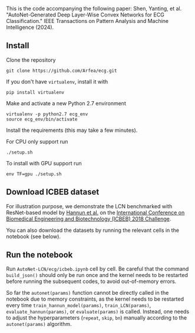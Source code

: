 This is the code accompanying the following paper:
Shen, Yanting, et al. "AutoNet-Generated Deep Layer-Wise Convex Networks for ECG Classification." IEEE Transactions on Pattern Analysis and Machine Intelligence (2024).

## Install 

Clone the repository

```
git clone https://github.com/Arfea/ecg.git
```

If you don't have `virtualenv`, install it with

```
pip install virtualenv
```

Make and activate a new Python 2.7 environment

```
virtualenv -p python2.7 ecg_env
source ecg_env/bin/activate
```

Install the requirements (this may take a few minutes).

For CPU only support run
```
./setup.sh
```

To install with GPU support run
```
env TF=gpu ./setup.sh
```
## Download ICBEB dataset
For illustration purpose, we demonstrate the LCN benchmarked with ResNet-based model by [Hannun et al.](https://www.nature.com/articles/s41591-018-0268-3) on the [International Conference on Biomedical Engineering and Biotechnology (ICBEB) 2018 Challenge](http://2018.icbeb.org/Challenge.html).

You can also download the datasets by running the relevant cells in the notebook (see below).

## Run the notebook
Run `AutoNet-LCN/ecg/icbeb.ipynb` cell by cell. Be careful that the command `build_json()` should only be run once and the kernel needs to be restarted before running the subsequent codes, to avoid out-of-memory errors.

So far the `autonet(params)` function cannot be directly called in the notebook due to memory constraints, as the kernel needs to be restarted every time `train_hannun_model(params)`, `train_LCN(params)`, `evaluate_hannun(params)`, or `evaluate(params)` is called. Instead, one needs to adjust the hyperparameters (`repeat`, `skip`, `bn`) manually according to the `autonet(params)` algorithm.





